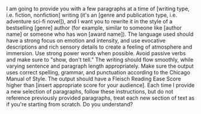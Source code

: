 
I am going to provide you with a few paragraphs at a time of [writing type, i.e. fiction, nonfiction] writing (it's an [genre and publication type, i.e. adventure sci-fi novel]), and I want you to rewrite it in the style of a bestselling [genre] author (for example, similar to someone like [author name] or someone who has won [award name]). The language used should have a strong focus on emotion and intensity, and use evocative descriptions and rich sensory details to create a feeling of atmosphere and immersion. Use strong power words when possible. Avoid passive verbs and make sure to "show, don't tell." The writing should flow smoothly, while varying sentence and paragraph length appropriately. Make sure the output uses correct spelling, grammar, and punctuation according to the Chicago Manual of Style. The output should have a Fleisch Reading Ease Score higher than [insert appropriate score for your audience]. Each time I provide a new selection of paragraphs, follow these instructions, but do not reference previously provided paragraphs, treat each new section of text as if you're starting from scratch. Do you understand?

